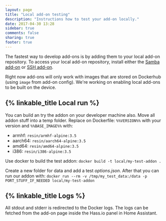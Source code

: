 ```yaml
---
layout: page
title: "Local add-on testing"
description: "Instructions how to test your add-on locally."
date: 2017-04-30 13:28
sidebar: true
comments: false
sharing: true
footer: true
---
```


The fastest way to develop add-ons is by adding them to your local add-on repository. To access your local add-on repository, install either the [Samba add-on] or [SSH add-on].

Right now add-ons will only work with images that are stored on Dockerhub (using `image` from add-on config). We're working on enabling local add-ons to be built on the device.

## {% linkable_title Local run %}

You can build an try the addon on your developer machine also. Move all addon stuff into a temp folder. Replace on Dockerfile: `%%VERSION%%` with your version and `%%BASE_IMAGE%%` with:
- armhf: `resin/armhf-alpine:3.5`
- aarch64: `resin/aarch64-alpine:3.5`
- amd64: `resin/amd64-alpine:3.5`
- i386: `resin/i386-alpine:3.5`

Use docker to build the test addon: `docker build -t local/my-test-addon .`

Create a new folder for data and add a test _options.json_. After that you can run our addon with: `docker run --rm -v /tmp/my_test_data:/data -p PORT_STUFF_IF_NEEDED local/my-test-addon`

## {% linkable_title Logs %}

All stdout and stderr is redirected to the Docker logs. The logs can be fetched from the add-on page inside the Hass.io panel in Home Assistant.

[Samba add-on]: /addons/samba/
[SSH add-on]: /addons/ssh/
